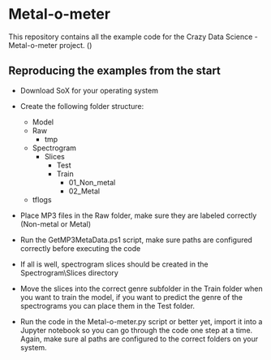 # Metal-o-meter
This repository contains all the example code for the Crazy Data Science - Metal-o-meter project.
()


## Reproducing the examples from the start

- Download SoX for your operating system
- Create the following folder structure:
  - Model
  - Raw
    - tmp
  - Spectrogram
    - Slices
	    - Test
		- Train
		   - 01_Non_metal
		   - 02_Metal
  - tflogs
  
- Place MP3 files in the Raw folder, make sure they are labeled correctly (Non-metal or Metal)
- Run the GetMP3MetaData.ps1 script, make sure paths are configured correctly before executing the code
- If all is well, spectrogram slices should be created in the Spectrogram\Slices directory
- Move the slices into the correct genre subfolder in the Train folder when you want to train the model, if you want to predict the genre of the spectrograms you can place them in the Test folder.
- Run the code in the Metal-o-meter.py script or better yet, import it into a Jupyter notebook so you can go through the code one step at a time.
  Again, make sure al paths are configured to the correct folders on your system.
  
  